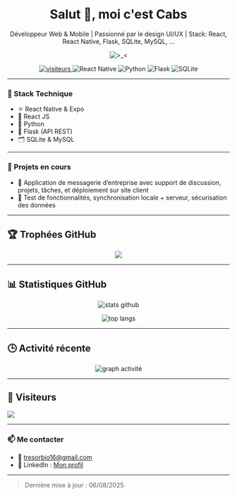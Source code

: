 <h1 align="center">Salut 👋, moi c'est Cabs</h1>

<p align="center">
  Développeur Web & Mobile | Passionné par le design UI/UX | Stack: React, React Native, Flask, SQLite, MySQL, ...
</p>

<p align="center">
  <img src="https://media4.giphy.com/media/v1.Y2lkPTc5MGI3NjExN25uc3kwNTdhaGtmbmhrZnlybHY0dncxcTc5dnR6YmZia25ldW0ybiZlcD12MV9pbnRlcm5hbF9naWZfYnlfaWQmY3Q9Zw/qgQUggAC3Pfv687qPC/giphy.gif" alt=">_<"/>
</p>

<p align="center">
  <a href="https://github.com/TresorCabs">
    <img src="https://komarev.com/ghpvc/?username=TresorCabs&label=Nombre%20visiteurs&color=0e75b6&style=flat" alt="visiteurs"/>
  </a>
  <img src="https://img.shields.io/badge/React%20Native%20+%20React-en%20apprentissage-blueviolet?logo=react" alt="React Native"/>
  <img src="https://img.shields.io/badge/Python-en%20cours-lightgrey?logo=python" alt="Python"/>
  <img src="https://img.shields.io/badge/Flask-en%20cours-lightgrey?logo=flask" alt="Flask"/>
  <img src="https://img.shields.io/badge/SQLite-Backend-blue?logo=sqlite" alt="SQLite"/>
</p>

---

### 🧰 Stack Technique
- ⚛️ React Native & Expo
- 🧩 React JS
- 🐍 Python
- 🦭 Flask (API REST)
- 🗂️ SQLite & MySQL


---

### 🔭 Projets en cours
- 📡 Application de messagerie d’entreprise avec support de discussion, projets, tâches, et déploiement sur site client
- 🧪 Test de fonctionnalités, synchronisation locale + serveur, sécurisation des données

---

## 🏆 Trophées GitHub

<p align="center">
  <img src="https://github-profile-trophy.vercel.app/?username=TresorCabs&theme=onedark&no-frame=true&margin-w=10" />
</p>

---

## 📊 Statistiques GitHub

<p align="center">
  <img src="https://github-readme-stats.vercel.app/api?username=TresorCabs&show_icons=true&theme=onedark&hide=issues" alt="stats github"/>
</p>

<p align="center">
  <img src="https://github-readme-stats.vercel.app/api/top-langs/?username=TresorCabs&layout=compact&langs_count=6&hide=html&theme=onedark" alt="top langs"/>
</p>

---

## 🕒 Activité récente

<p align="center">
  <img src="https://github-readme-activity-graph.vercel.app/graph?username=TresorCabs&theme=github-compact" alt="graph activité">
</p>

---

## 🦊 Visiteurs
<img src="https://profile-counter.glitch.me/TresorCabs/count.svg" />

---

### 📫 Me contacter
- 📧 tresorbio16@gmail.com
- 💼 LinkedIn : [Mon profil](https://www.linkedin.com/in/trésor-kochele-327bb0300/)

---

> Dernière mise à jour : 06/08/2025

<!--
**Tresorcabs/TresorCabs** is a ✨ _special_ ✨ repository because its `README.md` (this file) appears on your GitHub profile.

Here are some ideas to get you started:

- 🔭 I’m currently working on ...
- 🌱 I’m currently learning ...
- 👯 I’m looking to collaborate on ...
- 🤔 I’m looking for help with ...
- 💬 Ask me about ...
- 📫 How to reach me: ...
- 😄 Pronouns: ...
- ⚡ Fun fact: ...
-->
